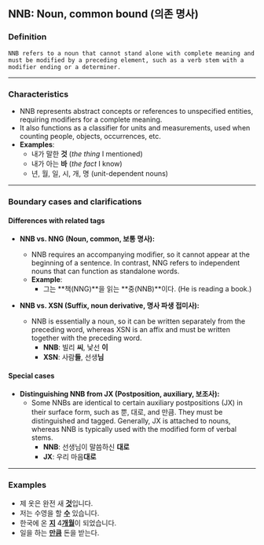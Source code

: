 ## NNB: Noun, common bound (의존 명사)

### Definition
    NNB refers to a noun that cannot stand alone with complete meaning and must be modified by a preceding element, such as a verb stem with a modifier ending or a determiner.

---

### Characteristics
- NNB represents abstract concepts or references to unspecified entities, requiring modifiers for a complete meaning.  
- It also functions as a classifier for units and measurements, used when counting people, objects, occurrences, etc.  
- **Examples**:
  - 내가 말한 **것** (*the thing* I mentioned)  
  - 내가 아는 **바** (*the fact* I know)  
  - 년, 월, 일, 시, 개, 명 (unit-dependent nouns)  

---

### Boundary cases and clarifications  

#### Differences with related tags  
- **NNB vs. NNG (Noun, common, 보통 명사):**  
  - NNB requires an accompanying modifier, so it cannot appear at the beginning of a sentence. In contrast, NNG refers to independent nouns that can function as standalone words.  
  - **Example**:  
    - 그는 **책(NNG)**을 읽는 **중(NNB)**이다. (He is reading a book.)  

- **NNB vs. XSN (Suffix, noun derivative, 명사 파생 접미사):**  
  - NNB is essentially a noun, so it can be written separately from the preceding word, whereas XSN is an affix and must be written together with the preceding word.  
    - **NNB**: 빌리 **씨**, 낯선 **이**  
    - **XSN**: 사람**들**, 선생**님**  

#### Special cases  
- **Distinguishing NNB from JX (Postposition, auxiliary, 보조사):**  
  - Some NNBs are identical to certain auxiliary postpositions (JX) in their surface form, such as 뿐, 대로, and 만큼. They must be distinguished and tagged. Generally, JX is attached to nouns, whereas NNB is typically used with the modified form of verbal stems.  
    - **NNB**: 선생님이 말씀하신 **대로**  
    - **JX**: 우리 마음**대로**  

---

### Examples  
- 제 옷은 완전 새 <ins>**것**</ins>입니다.  
- 저는 수영을 할 <ins>**수**</ins> 있습니다.  
- 한국에 온 <ins>**지**</ins> 4<ins>**개월**</ins>이 되었습니다.  
- 일을 하는 <ins>**만큼**</ins> 돈을 받는다.  